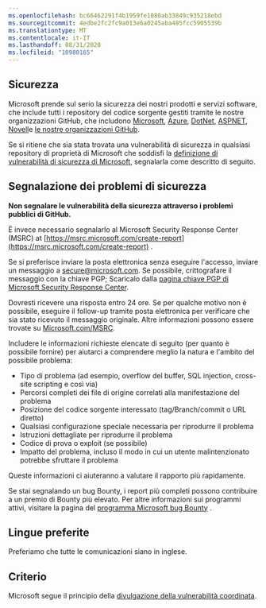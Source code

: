 ```yaml
---
ms.openlocfilehash: bc66462291f4b1959fe1080ab33849c935218ebd
ms.sourcegitcommit: 4edbe2fc2fc9a013e6a0245aba485fcc5905539b
ms.translationtype: MT
ms.contentlocale: it-IT
ms.lasthandoff: 08/31/2020
ms.locfileid: "10980165"
---
```

<!-- BEGIN MICROSOFT SECURITY.MD V0.0.5 BLOCK -->

##  <a name="security"></a>Sicurezza

Microsoft prende sul serio la sicurezza dei nostri prodotti e servizi software, che include tutti i repository del codice sorgente gestiti tramite le nostre organizzazioni GitHub, che includono [Microsoft](https://github.com/Microsoft), [Azure](https://github.com/Azure), [DotNet](https://github.com/dotnet), [ASPNET](https://github.com/aspnet), [Novell](https://github.com/xamarin)e [le nostre organizzazioni GitHub](https://opensource.microsoft.com/).

Se si ritiene che sia stata trovata una vulnerabilità di sicurezza in qualsiasi repository di proprietà di Microsoft che soddisfi la [definizione di vulnerabilità di sicurezza di Microsoft](https://docs.microsoft.com/en-us/previous-versions/tn-archive/cc751383(v=technet.10)), segnalarla come descritto di seguito.

##  <a name="reporting-security-issues"></a>Segnalazione dei problemi di sicurezza

**Non segnalare le vulnerabilità della sicurezza attraverso i problemi pubblici di GitHub.**

È invece necessario segnalarlo al Microsoft Security Response Center (MSRC) at [https://msrc.microsoft.com/create-report](https://msrc.microsoft.com/create-report) .

Se si preferisce inviare la posta elettronica senza eseguire l'accesso, inviare un messaggio a [secure@microsoft.com](mailto:secure@microsoft.com).  Se possibile, crittografare il messaggio con la chiave PGP; Scaricalo dalla [pagina chiave PGP di Microsoft Security Response Center](https://www.microsoft.com/en-us/msrc/pgp-key-msrc).

Dovresti ricevere una risposta entro 24 ore. Se per qualche motivo non è possibile, eseguire il follow-up tramite posta elettronica per verificare che sia stato ricevuto il messaggio originale. Altre informazioni possono essere trovate su [Microsoft.com/MSRC](https://www.microsoft.com/msrc). 

Includere le informazioni richieste elencate di seguito (per quanto è possibile fornire) per aiutarci a comprendere meglio la natura e l'ambito del possibile problema:

  * Tipo di problema (ad esempio, overflow del buffer, SQL injection, cross-site scripting e così via)
  * Percorsi completi dei file di origine correlati alla manifestazione del problema
  * Posizione del codice sorgente interessato (tag/Branch/commit o URL diretto)
  * Qualsiasi configurazione speciale necessaria per riprodurre il problema
  * Istruzioni dettagliate per riprodurre il problema
  * Codice di prova o exploit (se possibile)
  * Impatto del problema, incluso il modo in cui un utente malintenzionato potrebbe sfruttare il problema

Queste informazioni ci aiuteranno a valutare il rapporto più rapidamente.

Se stai segnalando un bug Bounty, i report più completi possono contribuire a un premio di Bounty più elevato. Per altre informazioni sui programmi attivi, visitare la pagina del [programma Microsoft bug Bounty](https://microsoft.com/msrc/bounty) .

##  <a name="preferred-languages"></a>Lingue preferite

Preferiamo che tutte le comunicazioni siano in inglese.

##  <a name="policy"></a>Criterio

Microsoft segue il principio della [divulgazione della vulnerabilità coordinata](https://www.microsoft.com/en-us/msrc/cvd).

<!-- END MICROSOFT SECURITY.MD BLOCK -->